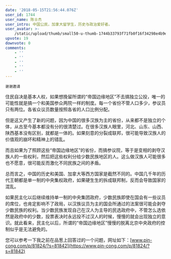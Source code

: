 ```yaml
---
date: '2018-05-15T21:56:44.076Z'
user_id: 1744
user_name: 陈士杰
user_intro: 中国公民，加拿大留学生，历史与政治爱好者。
user_avatar: >-
    /static/upload/thumb/small50-u-thumb-1744b33793f71fb0f16f34298e4b9ea5b3029c60d1bc.png
upvote: 19
downvote: 0
comments:
    - ''
    - ''
    - ''
    - ''
    - ''
---
```


<sub>谢谢邀请</sub>

住民自决是基本人权，如果想挽留所谓的“帝国边缘地区”不去搞独立公投，唯一的可能性就是搞一个和美国参众两院一样的制度。每一个省份不管人口多少，参议员只有两位。各省众议员数量按照各省的人口比例分配。

但是这又产生了新的问题，因为中国的很多汉族为主的省份，从来都不是独立的个体，从古至今基本都没有分的很清楚过。在很多汉族人眼里，河北、山东、山西、陕西基本没有区别，就都是一体的。如果刻意的分裂成联邦，很可能导致汉族人的价值观的崩坏和精神上的错乱。

而且如果为了照顾这些“帝国边缘地区”的省份，而搞参议院，等于是变相的剥夺汉族人的一些权利，然后把这些权利分给少数民族地区的人。这么做汉族人可能很多也不愿意，很可能反而激化不同民族之间的矛盾。

总而言之，中国的历史和美国、加拿大等西方国家是截然不同的。中国几千年的历代王朝都是单一制的中央集权政府，如果硬生生的拆成联邦制，反而会导致国家的混乱。

如果民主化以后继续维持单一制的中央集团政府，少数民族即使在国会有一些议员的席位，也肯定影响不了政局，以汉族议员为主的国会所通过的法案很可能会剥夺少数民族的权利。当少数民族发现自己在汉人为主导的民选政府中，不管怎么选依然是政府中的少数，投票表决时永远投不过汉人的时候，慢慢的就会出现独立的意识。就此看来，民主化以后，所谓的“帝国边缘地区”慢慢的脱离北京中央政府的控制似乎是无法避免的。

您可以参考一下我之前在品葱上回答过的一个问题，网址如下：[www.pin-cong.com/p/81824/?s=81842](https://www.pin-cong.com/p/81824/?s=81842)
